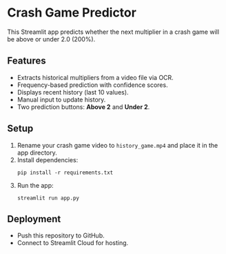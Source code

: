 # Crash Game Predictor

This Streamlit app predicts whether the next multiplier in a crash game will be above or under 2.0 (200%).

## Features
- Extracts historical multipliers from a video file via OCR.
- Frequency-based prediction with confidence scores.
- Displays recent history (last 10 values).
- Manual input to update history.
- Two prediction buttons: **Above 2** and **Under 2**.

## Setup
1. Rename your crash game video to `history_game.mp4` and place it in the app directory.
2. Install dependencies:
   ```
   pip install -r requirements.txt
   ```
3. Run the app:
   ```
   streamlit run app.py
   ```

## Deployment
- Push this repository to GitHub.
- Connect to Streamlit Cloud for hosting.
